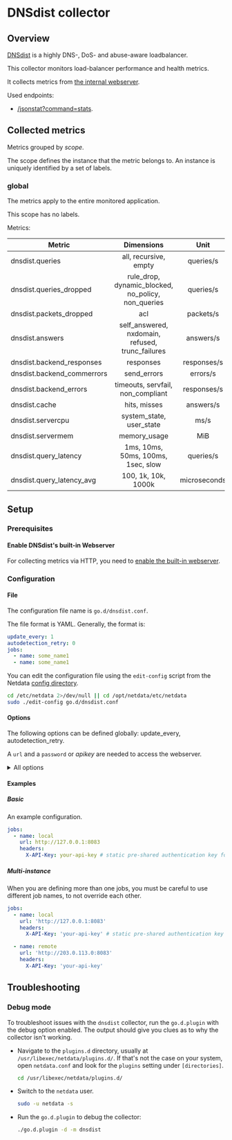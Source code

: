 # DNSdist collector

## Overview

[DNSdist](https://dnsdist.org/) is a highly DNS-, DoS- and abuse-aware loadbalancer.

This collector monitors load-balancer performance and health metrics.  

It collects metrics from [the internal webserver](https://dnsdist.org/guides/webserver.html).  

Used endpoints:

- [/jsonstat?command=stats](https://dnsdist.org/guides/webserver.html#get--jsonstat).

## Collected metrics

Metrics grouped by *scope*.

The scope defines the instance that the metric belongs to. An instance is uniquely identified by a set of labels.

### global

The metrics apply to the entire monitored application.

This scope has no labels.

Metrics:

|           Metric           |                     Dimensions                     |     Unit     |
| -------------------------- | :------------------------------------------------: | :----------: |
| dnsdist.queries            |               all, recursive, empty                |  queries/s   |
| dnsdist.queries_dropped    | rule_drop, dynamic_blocked, no_policy, non_queries |  queries/s   |
| dnsdist.packets_dropped    |                        acl                         |  packets/s   |
| dnsdist.answers            |  self_answered, nxdomain, refused, trunc_failures  |  answers/s   |
| dnsdist.backend_responses  |                     responses                      | responses/s  |
| dnsdist.backend_commerrors |                    send_errors                     |   errors/s   |
| dnsdist.backend_errors     |         timeouts, servfail, non_compliant          | responses/s  |
| dnsdist.cache              |                    hits, misses                    |  answers/s   |
| dnsdist.servercpu          |              system_state, user_state              |     ms/s     |
| dnsdist.servermem          |                    memory_usage                    |     MiB      |
| dnsdist.query_latency      |         1ms, 10ms, 50ms, 100ms, 1sec, slow         |  queries/s   |
| dnsdist.query_latency_avg  |                100, 1k, 10k, 1000k                 | microseconds |

## Setup

### Prerequisites

#### Enable DNSdist's built-in Webserver

For collecting metrics via HTTP, you need to [enable the built-in webserver](https://dnsdist.org/guides/webserver.html).

### Configuration

#### File

The configuration file name is `go.d/dnsdist.conf`.

The file format is YAML. Generally, the format is:

```yaml
update_every: 1
autodetection_retry: 0
jobs:
  - name: some_name1
  - name: some_name1
```

You can edit the configuration file using the `edit-config` script from the
Netdata [config directory](https://github.com/netdata/netdata/blob/master/docs/configure/nodes.md#the-netdata-config-directory).

```bash
cd /etc/netdata 2>/dev/null || cd /opt/netdata/etc/netdata
sudo ./edit-config go.d/dnsdist.conf
```

#### Options

The following options can be defined globally: update_every, autodetection_retry.

A `url` and a `password` or *apikey* are needed to access the webserver.

<details>
<summary>All options</summary>

|         Name         |                                Description                                |         Default         | Required |
| :------------------: | ------------------------------------------------------------------------- | :---------------------: | :------: |
|     update_every     | Data collection frequency.                                                |            1            |          |
| autodetection_retry  | Re-check interval in seconds. Zero means not to schedule re-check.        |            0            |          |
|         url          | Server URL.                                                               | `http://127.0.0.1:8083` |   yes    |
|       username       | Username for basic HTTP authentication.                                   |            -            |          |
|       password       | Password for basic HTTP authentication.                                   |            -            |          |
|      proxy_url       | The Proxie's URL.                                                         |            -            |          |
|    proxy_username    | Username for proxy basic HTTP authentication.                             |            -            |          |
|    proxy_password    | Password for proxy basic HTTP authentication.                             |            -            |          |
|       timeout        | HTTP request timeout.                                                     |            1            |          |
|        method        | HTTP request method.                                                      |           GET           |          |
|         body         | HTTP request body.                                                        |            -            |          |
|       headers        | HTTP request headers.                                                     |            -            |          |
| not_follow_redirects | Whether to not follow redirects from the server.                          |           no            |          |
|   tls_skip_verify    | Whether to skip verifying server's certificate chain and hostname.        |           no            |          |
|        tls_ca        | Certificate authority that client use when verifying server certificates. |            -            |          |
|       tls_cert       | Client tls certificate.                                                   |            -            |          |
|       tls_key        | Client tls key.                                                           |            -            |          |

</details>

#### Examples

##### Basic

An example configuration.

```yaml
jobs:
  - name: local
    url: http://127.0.0.1:8083
    headers:
      X-API-Key: your-api-key # static pre-shared authentication key for access to the REST API (api-key).
```

##### Multi-instance

When you are defining more than one jobs, you must be careful to use different job names, to not override each other.

```yaml
jobs:
  - name: local
    url: 'http://127.0.0.1:8083'
    headers:
      X-API-Key: 'your-api-key' # static pre-shared authentication key for access to the REST API (api-key).

  - name: remote
    url: 'http://203.0.113.0:8083'
    headers:
      X-API-Key: 'your-api-key'
```

## Troubleshooting

### Debug mode

To troubleshoot issues with the `dnsdist` collector, run the `go.d.plugin` with the debug option enabled. The output
should give you clues as to why the collector isn't working.

- Navigate to the `plugins.d` directory, usually at `/usr/libexec/netdata/plugins.d/`. If that's not the case on
  your system, open `netdata.conf` and look for the `plugins` setting under `[directories]`.

  ```bash
  cd /usr/libexec/netdata/plugins.d/
  ```

- Switch to the `netdata` user.

  ```bash
  sudo -u netdata -s
  ```

- Run the `go.d.plugin` to debug the collector:

  ```bash
  ./go.d.plugin -d -m dnsdist
  ```
